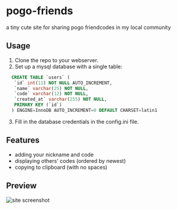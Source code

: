 # pogo-friends
a tiny cute site for sharing pogo friendcodes in my local community

## Usage
1. Clone the repo to your webserver.
2. Set up a mysql database with a single table:
```sql
  CREATE TABLE `users` (
   `id` int(11) NOT NULL AUTO_INCREMENT,
   `name` varchar(25) NOT NULL,
   `code` varchar(12) NOT NULL,
   `created_at` varchar(255) NOT NULL,
   PRIMARY KEY (`id`)
  ) ENGINE=InnoDB AUTO_INCREMENT=0 DEFAULT CHARSET=latin1
```
3. Fill in the database credentials in the config.ini file.

## Features
- adding your nickname and code
- displaying others' codes (ordered by newest)
- copying to clipboard (with no spaces)

## Preview
![site screenshot](https://i.imgur.com/QzRk4bk.png)
